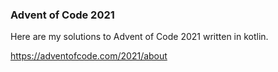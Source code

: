 ### Advent of Code 2021

Here are my solutions to Advent of Code 2021 written in kotlin.

https://adventofcode.com/2021/about
